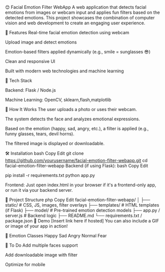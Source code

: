 😊 Facial Emotion Filter WebApp 
A web application that detects facial emotions from images or webcam input and applies fun filters based on the detected emotions. This project showcases the combination of computer vision and web development to create an engaging user experience.

🚀 Features 
Real-time facial emotion detection using webcam

Upload image and detect emotions

Emotion-based filters applied dynamically (e.g., smile = sunglasses 😎)

Clean and responsive UI

Built with modern web technologies and machine learning

🧠 Tech Stack

Backend: Flask / Node.js 

Machine Learning: OpenCV, sklearn,flash,matplotlib

📸 How It Works
The user uploads a photo or uses their webcam.

The system detects the face and analyzes emotional expressions.

Based on the emotion (happy, sad, angry, etc.), a filter is applied (e.g., funny glasses, tears, devil horns).

The filtered image is displayed or downloadable.

🛠️ Installation
bash
Copy
Edit
git clone https://github.com/yourusername/facial-emotion-filter-webapp.git
cd facial-emotion-filter-webapp
Backend (if using Flask):
bash
Copy
Edit

pip install -r requirements.txt
python app.py

Frontend:
Just open index.html in your browser if it's a frontend-only app, or run it via your backend server.

📁 Project Structure
php
Copy
Edit
facial-emotion-filter-webapp/
│
├── static/              # CSS, JS, images, filter overlays
├── templates/           # HTML templates (if Flask)
├── model/               # Pre-trained emotion detection models
├── app.py / server.js   # Backend logic
├── README.md
└── requirements.txt / package.json
🧪 Demo
[Insert link here if hosted]
You can also include a GIF or image of your app in action!

🤖 Emotion Classes
Happy
Sad
Angry
Normal
Fear


📌 To Do
 Add multiple faces support

 Add downloadable image with filter

 Optimize for mobile



















